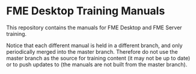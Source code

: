 <!--This file duplicates a little of the content to follow but is added here because the content of this file is used for the landing page on GitBook-->

# FME Desktop Training Manuals #

This repository contains the manuals for FME Desktop and FME Server training.

Notice that each different manual is held in a different branch, and only periodically merged into the master branch. Therefore do not use the master branch as the source for training content (it may not be up to date) or to push updates to (the manuals are not built from the master branch). 
